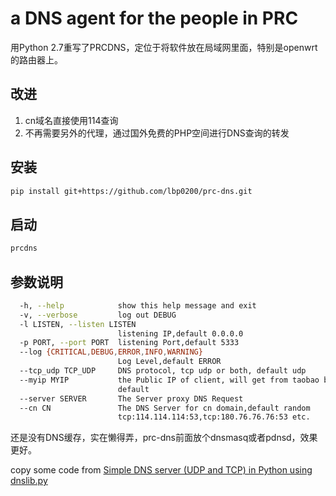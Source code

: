 # a DNS agent for the people in PRC

用Python 2.7重写了PRCDNS，定位于将软件放在局域网里面，特别是openwrt的路由器上。

## 改进
1. cn域名直接使用114查询
2. 不再需要另外的代理，通过国外免费的PHP空间进行DNS查询的转发
## 安装
```bash
pip install git+https://github.com/lbp0200/prc-dns.git
```
## 启动
```bash
prcdns
```
## 参数说明
```bash
  -h, --help            show this help message and exit
  -v, --verbose         log out DEBUG
  -l LISTEN, --listen LISTEN
                        listening IP,default 0.0.0.0
  -p PORT, --port PORT  listening Port,default 5333
  --log {CRITICAL,DEBUG,ERROR,INFO,WARNING}
                        Log Level,default ERROR
  --tcp_udp TCP_UDP     DNS protocol, tcp udp or both, default udp
  --myip MYIP           the Public IP of client, will get from taobao by
                        default
  --server SERVER       The Server proxy DNS Request
  --cn CN               The DNS Server for cn domain,default random
                        tcp:114.114.114:53,tcp:180.76.76.76:53 etc.

```

还是没有DNS缓存，实在懒得弄，prc-dns前面放个dnsmasq或者pdnsd，效果更好。

copy some code from [Simple DNS server (UDP and TCP) in Python using dnslib.py](https://gist.github.com/andreif/6069838)
